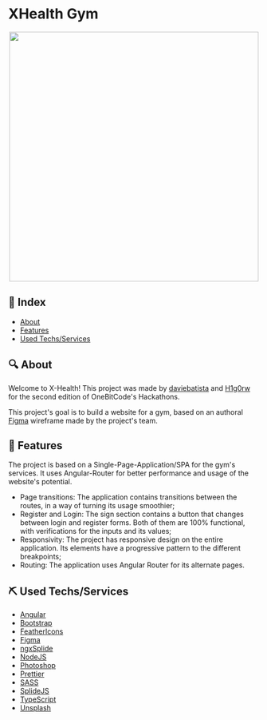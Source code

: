 # XHealth Gym
<div align="center">
  <img src="https://i.imgur.com/MKEjrem.png" width="500" />
</div>

## 📖 Index
- [About](#about-it)
- [Features](#features)
- [Used Techs/Services](#techs-used)

## 🔍 About <a name = "about-it"></a>
Welcome to X-Health! This project was made by <a href="https://github.com/daviebatista">daviebatista</a> and <a href="https://github.com/H1g0rw">H1g0rw</a> for the second edition of OneBitCode's Hackathons.

This project's goal is to build a website for a gym, based on an authoral <a href="https://www.figma.com/file/aE2ogEyrQlA97nXdtHk4Fv/XHealth?type=design&node-id=0%3A1&mode=design&t=PgAiu6PCSkGOfsuh-1">Figma</a> wireframe made by the project's team.

## 🎈 Features <a name = "features"></a>
The project is based on a Single-Page-Application/SPA for the gym's services. It uses Angular-Router for better performance and usage of the website's potential.

- Page transitions: The application contains transitions between the routes, in a way of turning its usage smoothier;
- Register and Login: The sign section contains a button that changes between login and register forms. Both of them are 100% functional, with verifications for the inputs and its values;
- Responsivity: The project has responsive design on the entire application. Its elements have a progressive pattern to the different breakpoints;
- Routing: The application uses Angular Router for its alternate pages.

## ⛏ Used Techs/Services <a name = "techs-used"></a>
- [Angular](https://angular.io/)
- [Bootstrap](https://getbootstrap.com/)
- [FeatherIcons](https://feathericons.com/)
- [Figma](https://www.figma.com/)
- [ngxSplide](https://www.npmjs.com/package/ngx-splide)
- [NodeJS](https://nodejs.org/)
- [Photoshop](https://www.adobe.com/br/)
- [Prettier](https://www.npmjs.com/package/prettier)
- [SASS](https://www.npmjs.com/package/sass)
- [SplideJS](https://www.npmjs.com/package/@splidejs/splide)
- [TypeScript](https://www.npmjs.com/package/typescript)
- [Unsplash](https://unsplash.com/pt-br)
